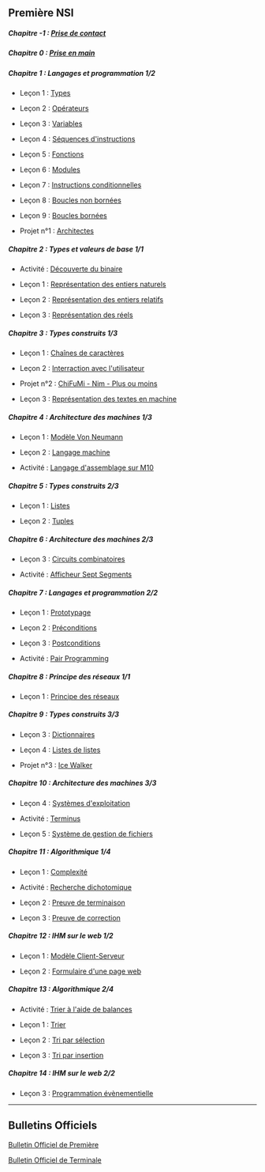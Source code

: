 
## Première NSI

##### Chapitre -1 : [Prise de contact](./Prise_de_contact/Prise_de_contact.md)

##### Chapitre 0 : [Prise en main](./Prise_en_main/Prise_en_main.md)

##### Chapitre 1 : Langages et programmation 1/2

- Leçon 1 : [Types](./Langages_et_programmation/Constructions_élémentaires/Types.md)

- Leçon 2 : [Opérateurs](./Langages_et_programmation/Constructions_élémentaires/Opérateurs.md)

- Leçon 3 : [Variables](./Langages_et_programmation/Constructions_élémentaires/Variables.md)

- Leçon 4 : [Séquences d'instructions](./Langages_et_programmation/Constructions_élémentaires/Séquences.md)

- Leçon 5 : [Fonctions](./Langages_et_programmation/Constructions_élémentaires/Fonctions.md)

- Leçon 6 : [Modules](./Langages_et_programmation/Constructions_élémentaires/Modules.md)

- Leçon 7 : [Instructions conditionnelles](./Langages_et_programmation/Constructions_élémentaires/Instructions_conditionnelles.md)

- Leçon 8 : [Boucles non bornées](./Langages_et_programmation/Constructions_élémentaires/Boucles_non_bornées.md)

- Leçon 9 : [Boucles bornées](./Langages_et_programmation/Constructions_élémentaires/Boucles_bornées.md)

- Projet n°1 : [Architectes](./Langages_et_programmation/Constructions_élémentaires/Projet_architectes.md)

##### Chapitre 2 : Types et valeurs de base 1/1

- Activité : [Découverte du binaire](./Types_et_valeurs_de_base/Activité_découverte_du_binaire.md)

- Leçon 1 : [Représentation des entiers naturels](./Types_et_valeurs_de_base/Représentation_des_entiers_naturels.md)

- Leçon 2 : [Représentation des entiers relatifs](./Types_et_valeurs_de_base/Représentation_des_entiers_relatifs.md)

- Leçon 3 : [Représentation des réels](./Types_et_valeurs_de_base/Représentation_des_réels.md)

##### Chapitre 3 : Types construits 1/3

- Leçon 1 : [Chaînes de caractères](./Types_construits/Chaînes_de_caractère/Chaînes_de_caractère.md)

- Leçon 2 : [Interraction avec l'utilisateur](./Types_construits/Chaînes_de_caractère/Interraction_avec_l_utilisateur.md)

- Projet n°2 : [ChiFuMi - Nim - Plus ou moins](./Types_construits/Chaînes_de_caractère/Projet_chifumi_nim_plusoumoins.md)

- Leçon 3 : [Représentation des textes en machine](./Types_et_valeurs_de_base/Représentation_des_textes_en_machine.md)

##### Chapitre 4 : Architecture des machines 1/3

- Leçon 1 : [Modèle Von Neumann](./Architecture_des_machines/Modèle_Von_Neumann/Modèle_Von_Neumann.md)

- Leçon 2 : [Langage machine](./Architecture_des_machines/Modèle_Von_Neumann/Langage_machine.md)

- Activité : [Langage d'assemblage sur M10](./Architecture_des_machines/Modèle_Von_Neumann/Activité_langage_d_assemblage_sur_M10.md)

##### Chapitre 5 : Types construits 2/3

- Leçon 1 : [Listes](./Types_construits/Tableaux/Listes.md)

- Leçon 2 : [Tuples](./Types_construits/P-uplets/Tuples.md)

##### Chapitre 6 : Architecture des machines 2/3

- Leçon 3 : [Circuits combinatoires](./Architecture_des_machines/Circuits_combinatoires/Circuits_combinatoires.md)

- Activité : [Afficheur Sept Segments](./Architecture_des_machines/Circuits_combinatoires/Activité_afficheur_sept_segments.md)

##### Chapitre 7 : Langages et programmation 2/2

- Leçon 1 : [Prototypage](./Langages_et_programmation/Spécifications_de_fonction/Prototypage.md)

- Leçon 2 : [Préconditions](./Langages_et_programmation/Spécifications_de_fonction/Préconditions.md)

- Leçon 3 : [Postconditions](./Langages_et_programmation/Spécifications_de_fonction/Postconditions.md)

- Activité : [Pair Programming](./Langages_et_programmation/Spécifications_de_fonction/Activité_pair_programming.md)

##### Chapitre 8 : Principe des réseaux 1/1

- Leçon 1 : [Principe des réseaux](./Principe_des_réseaux/Principe_des_réseaux.md)

##### Chapitre 9 : Types construits 3/3

- Leçon 3 : [Dictionnaires](./Types_construits/Dictionnaires/Dictionnaires.md)

- Leçon 4 : [Listes de listes](./Types_construits/Tableaux/Listes_de_listes.md)

- Projet n°3 : [Ice Walker](./Types_construits/Tableaux/Projet_ice_walker.md)

##### Chapitre 10 : Architecture des machines 3/3

- Leçon 4 : [Systèmes d'exploitation](./Architecture_des_machines/Systèmes_d_exploitation/Systèmes_d_exploitation.md)

- Activité : [Terminus](./Architecture_des_machines/Systèmes_d_exploitation/Activité_terminus.md)

- Leçon 5 : [Système de gestion de fichiers](./Architecture_des_machines/Systèmes_d_exploitation/Système_de_gestion_de_fichiers.md)

##### Chapitre 11 : Algorithmique 1/4

- Leçon 1 : [Complexité](./Algorithmique/Optimisation/Complexité.md)

- Activité : [Recherche dichotomique](./Algorithmique/Optimisation/Activité_recherche_dichotomique.md)

- Leçon 2 : [Preuve de terminaison](./Algorithmique/Optimisation/Preuve_de_terminaison.md)

- Leçon 3 : [Preuve de correction](./Algorithmique/Optimisation/Preuve_de_correction.md)

##### Chapitre 12 : IHM sur le web 1/2

- Leçon 1 : [Modèle Client-Serveur](./Ihm_sur_le_web/Modèle_client_serveur/Modèle_client_serveur.md)

- Leçon 2 : [Formulaire d'une page web](./Ihm_sur_le_web/Modèle_client_serveur/Formulaire_d_une_page_web.md)

##### Chapitre 13 : Algorithmique 2/4

- Activité : [Trier à l'aide de balances](./Algorithmique/Algorithmes_de_tri/Activité_trier_à_l_aide_de_balances.md)

- Leçon 1 : [Trier](./Algorithmique/Algorithmes_de_tri/Trier.md)

- Leçon 2 : [Tri par sélection](./Algorithmique/Algorithmes_de_tri/Tri_par_sélection.md)

- Leçon 3 : [Tri par insertion](./Algorithmique/Algorithmes_de_tri/Tri_par_insertion.md)

##### Chapitre 14 : IHM sur le web 2/2

- Leçon 3 : [Programmation évènementielle](./Ihm_sur_le_web/Programmation_évènementielle/Programmation_évènementielle.md)



______________________

## Bulletins Officiels

[Bulletin Officiel de Première](./../bo_premiere.pdf)

[Bulletin Officiel de Terminale](./../bo_terminale.pdf)
